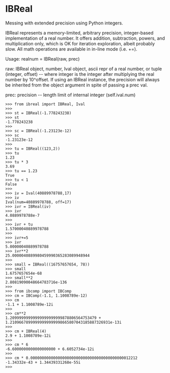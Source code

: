 # IBReal
Messing with extended precision using Python integers.

IBReal represents a memory-limited, arbitrary precision, integer-based implementation of a real number.
It offers addition, subtraction, powers, and multiplication only, which is OK for iteration exploration, albeit
probably slow. All math operations are available in in-line mode (i.e. +=).

Usage:
realnum = IBReal(raw, prec)

raw: IBReal object, number, Ival object, ascii repr of a real number, or tuple (integer, offset) -- where integer 
     is the integer after multiplying the real number by 10^offset. If using an IBReal instance, the precision
     will always be inherited from the object argument in spite of passing a prec val.

prec: precision -- length limit of internal integer (self.ival.num)


    >>> from ibreal import IBReal, Ival
    >>>
    >>> st = IBReal(-1.778243238)
    >>> st
    -1.778243238
    >>> 
    >>> sc = IBReal(-1.23123e-12)
    >>> sc
    -1.23123e-12
    >>>
    >>> tu = IBReal((123,2))
    >>> tu
    1.23
    >>> tu * 3
    3.69
    >>> tu == 1.23
    True
    >>> tu < 1
    False
    >>>
    >>> iv = Ival(40889978788,17)
    >>> iv
    Ival(num=40889978788, off=17)
    >>> ivr = IBReal(iv)
    >>> ivr
    4.0889978788e-7
    >>> 
    >>> ivr + tu
    1.57000040889978788
    >>> 
    >>> ivr+=5
    >>> ivr
    5.00000040889978788
    >>> ivr**2
    25.0000040889980459990365283089948944
    >>>
    >>> small = IBReal((16757657654, 78))
    >>> small
    1.6757657654e-68
    >>> small**2
    2.80819090048664783716e-136
    >>>
    >>> from ibcomp import IBComp
    >>> cm = IBComp(-1.1, 1.1008789e-12)
    >>> cm
    -1.1 + 1.1008789e-12i
    >>> 
    >>> cm**2
    1.20999999999999999999999878806564753479 + 1.21096678999999999999998665807043185887326931e-13i
    >>> 
    >>> cm + IBReal(4)
    2.9 + 1.1008789e-12i
    >>> 
    >>> cm * 6
    -6.6000000000000000000 + 6.6052734e-12i
    >>> 
    >>> cm * 0.00000000000000000000000000000000000000000012212
    -1.34332e-43 + 1.34439331268e-55i
    >>> 
